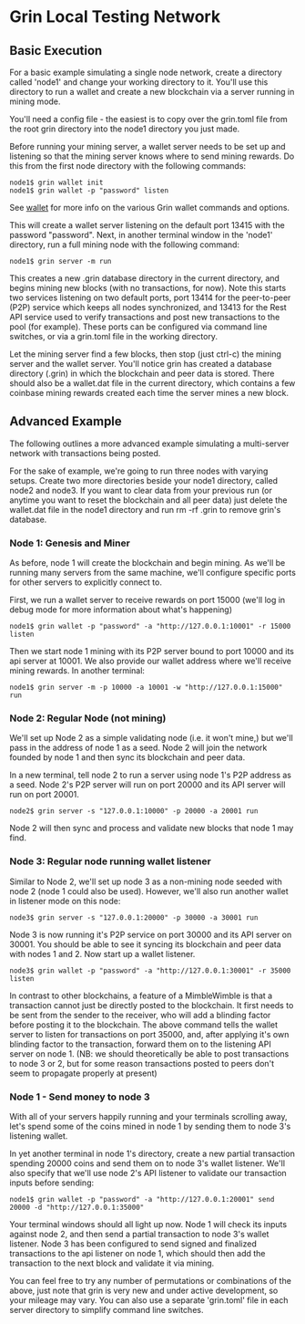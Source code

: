 # Grin Local Testing Network

## Basic Execution

For a basic example simulating a single node network, create a directory called 'node1' and change your working directory to it. You'll use this directory to run a wallet and create a new blockchain via a server running in mining mode.

You'll need a config file - the easiest is to copy over the grin.toml file from the root grin directory into the node1 directory you just made.

Before running your mining server, a wallet server needs to be set up and listening so that the mining server knows where to send mining rewards. Do this from the first node directory with the following commands:

	node1$ grin wallet init
	node1$ grin wallet -p "password" listen

See [wallet](wallet.md) for more info on the various Grin wallet commands and options.

This will create a wallet server listening on the default port 13415 with the password "password". Next, in another terminal window in the 'node1' directory, run a full mining node with the following command:

	node1$ grin server -m run

This creates a new .grin database directory in the current directory, and begins mining new blocks (with no transactions, for now). Note this starts two services listening on two default ports,
port 13414 for the peer-to-peer (P2P) service which keeps all nodes synchronized, and 13413 for the Rest API service used to verify transactions and post new transactions to the pool (for example). These ports can be configured via command line switches, or via a grin.toml file in the working directory.

Let the mining server find a few blocks, then stop (just ctrl-c) the mining server and the wallet server. You'll notice grin has created a database directory (.grin) in which the blockchain and peer data is stored. There should also be a wallet.dat file in the current directory, which contains a few coinbase mining rewards created each time the server mines a new block.

## Advanced Example

The following outlines a more advanced example simulating a multi-server network with transactions being posted.

For the sake of example, we're going to run three nodes with varying setups. Create two more directories beside your node1 directory, called node2 and node3. If you want to clear data from your previous run (or anytime you want to reset the blockchain and all peer data) just delete the wallet.dat file in the node1 directory and run rm -rf .grin to remove grin's database.

### Node 1: Genesis and Miner

As before, node 1 will create the blockchain and begin mining. As we'll be running many servers from the same machine, we'll configure specific ports for other servers to explicitly connect to.

First, we run a wallet server to receive rewards on port 15000 (we'll log in debug mode for more information about what's happening)

    node1$ grin wallet -p "password" -a "http://127.0.0.1:10001" -r 15000 listen

Then we start node 1 mining with its P2P server bound to port 10000 and its api server at 10001. We also provide our wallet address where we'll receive mining rewards. In another terminal:

    node1$ grin server -m -p 10000 -a 10001 -w "http://127.0.0.1:15000" run

### Node 2: Regular Node (not mining)

We'll set up Node 2 as a simple validating node (i.e. it won't mine,) but we'll pass in the address of node 1 as a seed. Node 2 will join the network founded by node 1 and then sync its blockchain and peer data.

In a new terminal, tell node 2 to run a server using node 1's P2P address as a seed.  Node 2's P2P server will run on port 20000 and its API server will run on port 20001.

    node2$ grin server -s "127.0.0.1:10000" -p 20000 -a 20001 run

Node 2 will then sync and process and validate new blocks that node 1 may find.

### Node 3: Regular node running wallet listener

Similar to Node 2, we'll set up node 3 as a non-mining node seeded with node 2 (node 1 could also be used). However, we'll also run another wallet in listener mode on this node:

    node3$ grin server -s "127.0.0.1:20000" -p 30000 -a 30001 run

Node 3 is now running it's P2P service on port 30000 and its API server on 30001. You should be able to see it syncing its blockchain and peer data with nodes 1 and 2. Now start up a wallet listener.

    node3$ grin wallet -p "password" -a "http://127.0.0.1:30001" -r 35000 listen

In contrast to other blockchains, a feature of a MimbleWimble is that a transaction cannot just be directly posted to the blockchain. It first needs to be sent from the sender to the receiver,
who will add a blinding factor before posting it to the blockchain. The above command tells the wallet server to listen for transactions on port 35000, and, after applying it's own blinding factor to the transaction, forward them on to the listening API server on node 1. (NB: we should theoretically be able to post transactions to node 3 or 2, but for some reason transactions posted to peers don't seem to propagate properly at present)

### Node 1 - Send money to node 3

With all of your servers happily running and your terminals scrolling away, let's spend some of the coins mined in node 1 by sending them to node 3's listening wallet.

In yet another terminal in node 1's directory, create a new partial transaction spending 20000 coins and send them on to node 3's wallet listener. We'll also specify that we'll
use node 2's API listener to validate our transaction inputs before sending:

    node1$ grin wallet -p "password" -a "http://127.0.0.1:20001" send 20000 -d "http://127.0.0.1:35000"

Your terminal windows should all light up now. Node 1 will check its inputs against node 2, and then send a partial transaction to node 3's wallet listener. Node 3 has been configured to
send signed and finalized transactions to the api listener on node 1, which should then add the transaction to the next block and validate it via mining.

You can feel free to try any number of permutations or combinations of the above, just note that grin is very new and under active development, so your mileage may vary. You can also use a separate 'grin.toml' file in each server directory to simplify command line switches.
